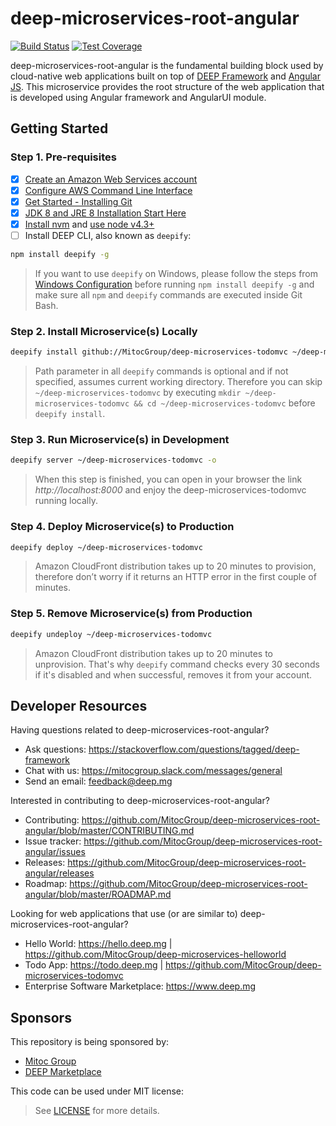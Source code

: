 deep-microservices-root-angular
===============================

[![Build Status](https://travis-ci.org/MitocGroup/deep-microservices-root-angular.svg?branch=master)](https://travis-ci.org/MitocGroup/deep-microservices-root-angular)
[![Test Coverage](https://codeclimate.com/repos/578a001c60cba500670067b2/badges/ec814eb407b79c52dee0/coverage.svg)](https://codeclimate.com/repos/578a001c60cba500670067b2/coverage)

deep-microservices-root-angular is the fundamental building block used by cloud-native web applications
built on top of [DEEP Framework](https://github.com/MitocGroup/deep-framework) and
[Angular JS](https://angularjs.org). This microservice provides the root structure of the web application 
that is developed using Angular framework and AngularUI module.


## Getting Started

### Step 1. Pre-requisites

- [x] [Create an Amazon Web Services account](https://www.youtube.com/watch?v=WviHsoz8yHk)
- [x] [Configure AWS Command Line Interface](https://docs.aws.amazon.com/cli/latest/userguide/cli-chap-getting-started.html)
- [x] [Get Started - Installing Git](https://git-scm.com/book/en/v2/Getting-Started-Installing-Git)
- [x] [JDK 8 and JRE 8 Installation Start Here](https://docs.oracle.com/javase/8/docs/technotes/guides/install/install_overview.html)
- [x] [Install nvm](https://github.com/creationix/nvm#install-script) and [use node v4.3+](https://github.com/creationix/nvm#usage)
- [ ] Install DEEP CLI, also known as `deepify`:

```bash
npm install deepify -g
```

> If you want to use `deepify` on Windows, please follow the steps from
[Windows Configuration](https://github.com/MitocGroup/deep-framework/blob/master/docs/windows.md)
before running `npm install deepify -g` and make sure all `npm` and `deepify` commands are executed
inside Git Bash.

### Step 2. Install Microservice(s) Locally

```bash
deepify install github://MitocGroup/deep-microservices-todomvc ~/deep-microservices-todomvc
```

> Path parameter in all `deepify` commands is optional and if not specified, assumes current
working directory. Therefore you can skip `~/deep-microservices-todomvc` by executing
`mkdir ~/deep-microservices-todomvc && cd ~/deep-microservices-todomvc` before `deepify install`.

### Step 3. Run Microservice(s) in Development

```bash
deepify server ~/deep-microservices-todomvc -o
```

> When this step is finished, you can open in your browser the link *http://localhost:8000*
and enjoy the deep-microservices-todomvc running locally.

### Step 4. Deploy Microservice(s) to Production

```bash
deepify deploy ~/deep-microservices-todomvc
```

> Amazon CloudFront distribution takes up to 20 minutes to provision, therefore don’t worry
if it returns an HTTP error in the first couple of minutes.

### Step 5. Remove Microservice(s) from Production

```bash
deepify undeploy ~/deep-microservices-todomvc
```

> Amazon CloudFront distribution takes up to 20 minutes to unprovision. That's why `deepify`
command checks every 30 seconds if it's disabled and when successful, removes it from your account.


## Developer Resources

Having questions related to deep-microservices-root-angular?

- Ask questions: https://stackoverflow.com/questions/tagged/deep-framework
- Chat with us: https://mitocgroup.slack.com/messages/general
- Send an email: feedback@deep.mg

Interested in contributing to deep-microservices-root-angular?

- Contributing: https://github.com/MitocGroup/deep-microservices-root-angular/blob/master/CONTRIBUTING.md
- Issue tracker: https://github.com/MitocGroup/deep-microservices-root-angular/issues
- Releases: https://github.com/MitocGroup/deep-microservices-root-angular/releases
- Roadmap: https://github.com/MitocGroup/deep-microservices-root-angular/blob/master/ROADMAP.md

Looking for web applications that use (or are similar to) deep-microservices-root-angular?

- Hello World: https://hello.deep.mg | https://github.com/MitocGroup/deep-microservices-helloworld
- Todo App: https://todo.deep.mg | https://github.com/MitocGroup/deep-microservices-todomvc
- Enterprise Software Marketplace: https://www.deep.mg


## Sponsors

This repository is being sponsored by:
- [Mitoc Group](https://www.mitocgroup.com)
- [DEEP Marketplace](https://www.deep.mg)

This code can be used under MIT license:
> See [LICENSE](https://github.com/MitocGroup/deep-microservices-root-angular/blob/master/LICENSE) for more details.
